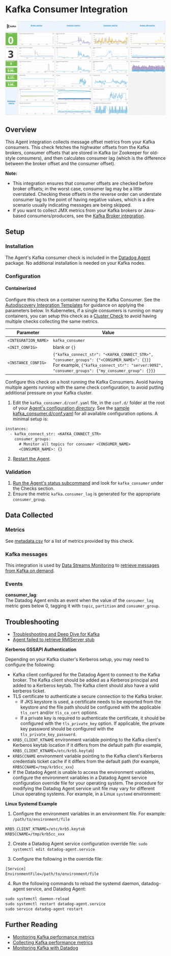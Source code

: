 # Kafka Consumer Integration

![Kafka Dashboard][1]

## Overview

This Agent integration collects message offset metrics from your Kafka consumers. This check fetches the highwater offsets from the Kafka brokers, consumer offsets that are stored in Kafka (or Zookeeper for old-style consumers), and then calculates consumer lag (which is the difference between the broker offset and the consumer offset).

**Note:** 
- This integration ensures that consumer offsets are checked before broker offsets; in the worst case, consumer lag may be a little overstated. Checking these offsets in the reverse order can understate consumer lag to the point of having negative values, which is a dire scenario usually indicating messages are being skipped.
- If you want to collect JMX metrics from your Kafka brokers or Java-based consumers/producers, see the [Kafka Broker integration][19].


## Setup

### Installation

The Agent's Kafka consumer check is included in the [Datadog Agent][2] package. No additional installation is needed on your Kafka nodes.

### Configuration

<!-- xxx tabs xxx -->
<!-- xxx tab "Containerized" xxx -->

#### Containerized

Configure this check on a container running the Kafka Consumer.
See the [Autodiscovery Integration Templates][17] for guidance on applying the parameters below.
In Kubernetes, if a single consumers is running on many containers, you can setup this check as a [Cluster Check][20] to avoid having multiple checks collecting the same metrics.

| Parameter            | Value                                |
| -------------------- | ------------------------------------ |
| `<INTEGRATION_NAME>` | `kafka_consumer`                     |
| `<INIT_CONFIG>`      | blank or `{}`                        |
| `<INSTANCE_CONFIG>`  | `{"kafka_connect_str": "<KAFKA_CONNECT_STR>", "consumer_groups": {"<CONSUMER_NAME>": {}}}` <br/>For example, `{"kafka_connect_str": "server:9092", "consumer_groups": {"my_consumer_group": {}}}` |

<!-- xxz tab xxx -->
<!-- xxx tab "Host" xxx -->

Configure this check on a host running the Kafka Consumers.
Avoid having multiple agents running with the same check configuration, to avoid putting additional pressure on your Kafka cluster.

1. Edit the `kafka_consumer.d/conf.yaml` file, in the `conf.d/` folder at the root of your [Agent's configuration directory][3]. See the [sample kafka_consumer.d/conf.yaml][4] for all available configuration options. A minimal setup is:

```
instances:
  - kafka_connect_str: <KAFKA_CONNECT_STR>
    consumer_groups:
      # Monitor all topics for consumer <CONSUMER_NAME>
      <CONSUMER_NAME>: {}
```

2. [Restart the Agent][5].


<!-- xxz tab xxx -->
<!-- xxz tabs xxx -->

### Validation

1. [Run the Agent's status subcommand][8] and look for `kafka_consumer` under the Checks section.
2. Ensure the metric `kafka.consumer_lag` is generated for the appropriate `consumer_group`.

## Data Collected

### Metrics

See [metadata.csv][9] for a list of metrics provided by this check.

### Kafka messages

This integration is used by [Data Streams Monitoring][18] to [retrieve messages from Kafka on demand][21].

### Events

**consumer_lag**:<br>
The Datadog Agent emits an event when the value of the `consumer_lag` metric goes below 0, tagging it with `topic`, `partition` and `consumer_group`.

## Troubleshooting

- [Troubleshooting and Deep Dive for Kafka][10]
- [Agent failed to retrieve RMIServer stub][11]

**Kerberos GSSAPI Authentication**

Depending on your Kafka cluster's Kerberos setup, you may need to configure the following:

* Kafka client configured for the Datadog Agent to connect to the Kafka broker. The Kafka client should be added as a Kerberos principal and added to a Kerberos keytab. The Kafka client should also have a valid kerberos ticket. 
* TLS certificate to authenticate a secure connection to the Kafka broker.
  * If JKS keystore is used, a certificate needs to be exported from the keystore and the file path should be configured with the applicable `tls_cert` and/or `tls_ca_cert` options. 
  * If a private key is required to authenticate the certificate, it should be configured with the `tls_private_key` option. If applicable, the private key password should be configured with the `tls_private_key_password`. 
* `KRB5_CLIENT_KTNAME` environment variable pointing to the Kafka client's Kerberos keytab location if it differs from the default path (for example, `KRB5_CLIENT_KTNAME=/etc/krb5.keytab`)
* `KRB5CCNAME` environment variable pointing to the Kafka client's Kerberos credentials ticket cache if it differs from the default path (for example, `KRB5CCNAME=/tmp/krb5cc_xxx`)
* If the Datadog Agent is unable to access the environment variables, configure the environment variables in a Datadog Agent service configuration override file for your operating system. The procedure for modifying the Datadog Agent service unit file may vary for different Linux operating systems. For example, in a Linux `systemd` environment: 

**Linux Systemd Example**

1. Configure the environment variables in an environment file.
   For example: `/path/to/environment/file`

  ```
  KRB5_CLIENT_KTNAME=/etc/krb5.keytab
  KRB5CCNAME=/tmp/krb5cc_xxx
  ```

2. Create a Datadog Agent service configuration override file: `sudo systemctl edit datadog-agent.service`

3. Configure the following in the override file:

  ```
  [Service]
  EnvironmentFile=/path/to/environment/file
  ```

4. Run the following commands to reload the systemd daemon, datadog-agent service, and Datadog Agent:

```
sudo systemctl daemon-reload
sudo systemctl restart datadog-agent.service
sudo service datadog-agent restart
```

## Further Reading

- [Monitoring Kafka performance metrics][13]
- [Collecting Kafka performance metrics][14]
- [Monitoring Kafka with Datadog][15]

[1]: https://raw.githubusercontent.com/DataDog/integrations-core/master/kafka_consumer/images/kafka_dashboard.png
[2]: /account/settings/agent/latest
[3]: https://docs.datadoghq.com/agent/guide/agent-configuration-files/#agent-configuration-directory
[4]: https://github.com/DataDog/integrations-core/blob/master/kafka_consumer/datadog_checks/kafka_consumer/data/conf.yaml.example
[5]: https://docs.datadoghq.com/agent/guide/agent-commands/#start-stop-and-restart-the-agent
[6]: https://docs.datadoghq.com/integrations/kafka/#log-collection
[7]: https://docs.datadoghq.com/agent/guide/autodiscovery-with-jmx/?tab=containerizedagent
[8]: https://docs.datadoghq.com/agent/guide/agent-commands/#agent-status-and-information
[9]: https://github.com/DataDog/integrations-core/blob/master/kafka_consumer/metadata.csv
[10]: https://docs.datadoghq.com/integrations/faq/troubleshooting-and-deep-dive-for-kafka/
[11]: https://docs.datadoghq.com/integrations/guide/agent-failed-to-retrieve-rmiserver-stub/
[13]: https://www.datadoghq.com/blog/monitoring-kafka-performance-metrics
[14]: https://www.datadoghq.com/blog/collecting-kafka-performance-metrics
[15]: https://www.datadoghq.com/blog/monitor-kafka-with-datadog
[17]: https://docs.datadoghq.com/containers/kubernetes/integrations/
[18]: /data-streams
[19]: /integrations/kafka?search=kafka
[20]: /containers/cluster_agent/clusterchecks/?tab=datadogoperator
[21]: /data_streams/messages/

